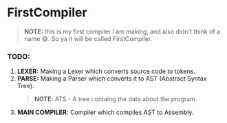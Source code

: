 # FirstCompiler
> **NOTE:** this is my first compiler I am making, and also didn't think of a name 😅. So ya it will be called FirstCompiler.

### TODO:
1. **LEXER:** Making a Lexer which converts source code to tokens.
2. **PARSE:** Making a Parser which converts it to AST (Abstract Syntax Tree).
    > **NOTE:** ATS - A tree containg the data about the program.
3. **MAIN COMPILER:** Compiler which compiles AST to Assembly.